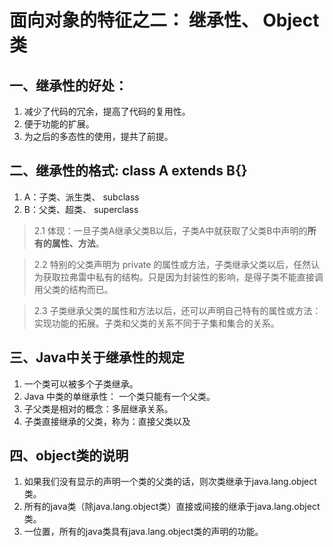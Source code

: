 # 面向对象的特征之二： 继承性、 Object 类
## 一、继承性的好处：
1. 减少了代码的冗余，提高了代码的复用性。
2. 便于功能的扩展。
3. 为之后的多态性的使用，提共了前提。

## 二、继承性的格式: class A extends B{}
1. A：子类、派生类、 subclass
2. B：父类、超类、 superclass

> 2.1 体现：一旦子类A继承父类B以后，子类A中就获取了父类B中声明的**所有的属性、方法**。

> 2.2 特别的父类声明为 private 的属性或方法，子类继承父类以后，任然认为获取拉弗雷中私有的结构。只是因为封装性的影响，是得子类不能直接调用父类的结构而已。

> 2.3 子类继承父类的属性和方法以后，还可以声明自己特有的属性或方法：实现功能的拓展。子类和父类的关系不同于子集和集合的关系。

## 三、Java中关于继承性的规定

1. 一个类可以被多个子类继承。
2. Java 中类的单继承性： 一个类只能有一个父类。
3. 子父类是相对的概念：多层继承关系。
4. 子类直接继承的父类，称为：直接父类以及

## 四、object类的说明
1. 如果我们没有显示的声明一个类的父类的话，则次类继承于java.lang.object类。
2. 所有的java类（除java.lang.object类）直接或间接的继承于java.lang.object类。
3. 一位置，所有的java类具有java.lang.object类的声明的功能。
